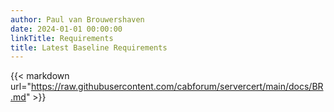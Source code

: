 ```yaml
---
author: Paul van Brouwershaven
date: 2024-01-01 00:00:00
linkTitle: Requirements
title: Latest Baseline Requirements
---
```


{{< markdown url="https://raw.githubusercontent.com/cabforum/servercert/main/docs/BR.md" >}}